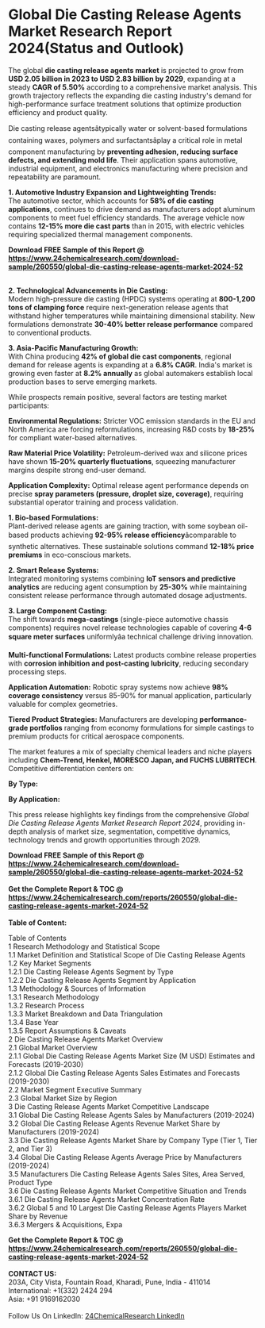 <h1>Global Die Casting Release Agents Market Research Report 2024(Status and Outlook)</h1><p>The global <strong>die casting release agents market</strong> is projected to grow from <strong>USD 2.05 billion in 2023 to USD 2.83 billion by 2029</strong>, expanding at a steady <strong>CAGR of 5.50%</strong> according to a comprehensive market analysis. This growth trajectory reflects the expanding die casting industry's demand for high-performance surface treatment solutions that optimize production efficiency and product quality.</p><p>Die casting release agentsâtypically water or solvent-based formulations containing waxes, polymers and surfactantsâplay a critical role in metal component manufacturing by <strong>preventing adhesion, reducing surface defects, and extending mold life</strong>. Their application spans automotive, industrial equipment, and electronics manufacturing where precision and repeatability are paramount.</p><p><strong>1. Automotive Industry Expansion and Lightweighting Trends:</strong><br>
The automotive sector, which accounts for <strong>58% of die casting applications</strong>, continues to drive demand as manufacturers adopt aluminum components to meet fuel efficiency standards. The average vehicle now contains <strong>12-15% more die cast parts</strong> than in 2015, with electric vehicles requiring specialized thermal management components.</p><div><b>Download FREE Sample of this Report @ 
            <a href="https://www.24chemicalresearch.com/download-sample/260550/global-die-casting-release-agents-market-2024-52">
            https://www.24chemicalresearch.com/download-sample/260550/global-die-casting-release-agents-market-2024-52</a></b></div><br><p><strong>2. Technological Advancements in Die Casting:</strong><br>
Modern high-pressure die casting (HPDC) systems operating at <strong>800-1,200 tons of clamping force</strong> require next-generation release agents that withstand higher temperatures while maintaining dimensional stability. New formulations demonstrate <strong>30-40% better release performance</strong> compared to conventional products.</p><p><strong>3. Asia-Pacific Manufacturing Growth:</strong><br>
With China producing <strong>42% of global die cast components</strong>, regional demand for release agents is expanding at a <strong>6.8% CAGR</strong>. India's market is growing even faster at <strong>8.2% annually</strong> as global automakers establish local production bases to serve emerging markets.</p><p>While prospects remain positive, several factors are testing market participants:</p><p><strong>Environmental Regulations:</strong> Stricter VOC emission standards in the EU and North America are forcing reformulations, increasing R&amp;D costs by <strong>18-25%</strong> for compliant water-based alternatives.</p><p><strong>Raw Material Price Volatility:</strong> Petroleum-derived wax and silicone prices have shown <strong>15-20% quarterly fluctuations</strong>, squeezing manufacturer margins despite strong end-user demand.</p><p><strong>Application Complexity:</strong> Optimal release agent performance depends on precise <strong>spray parameters (pressure, droplet size, coverage)</strong>, requiring substantial operator training and process validation.</p><p><strong>1. Bio-based Formulations:</strong><br>
Plant-derived release agents are gaining traction, with some soybean oil-based products achieving <strong>92-95% release efficiency</strong>âcomparable to synthetic alternatives. These sustainable solutions command <strong>12-18% price premiums</strong> in eco-conscious markets.</p><p><strong>2. Smart Release Systems:</strong><br>
Integrated monitoring systems combining <strong>IoT sensors and predictive analytics</strong> are reducing agent consumption by <strong>25-30%</strong> while maintaining consistent release performance through automated dosage adjustments.</p><p><strong>3. Large Component Casting:</strong><br>
The shift towards <strong>mega-castings</strong> (single-piece automotive chassis components) requires novel release technologies capable of covering <strong>4-6 square meter surfaces</strong> uniformlyâa technical challenge driving innovation.</p><p><strong>Multi-functional Formulations:</strong> Latest products combine release properties with <strong>corrosion inhibition and post-casting lubricity</strong>, reducing secondary processing steps.</p><p><strong>Application Automation:</strong> Robotic spray systems now achieve <strong>98% coverage consistency</strong> versus 85-90% for manual application, particularly valuable for complex geometries.</p><p><strong>Tiered Product Strategies:</strong> Manufacturers are developing <strong>performance-grade portfolios</strong> ranging from economy formulations for simple castings to premium products for critical aerospace components.</p><p>The market features a mix of specialty chemical leaders and niche players including <strong>Chem-Trend, Henkel, MORESCO Japan, and FUCHS LUBRITECH</strong>. Competitive differentiation centers on:</p><p><strong>By Type:</strong></p><p><strong>By Application:</strong></p><p>This press release highlights key findings from the comprehensive <em>Global Die Casting Release Agents Market Research Report 2024</em>, providing in-depth analysis of market size, segmentation, competitive dynamics, technology trends and growth opportunities through 2029.</p><div><b>Download FREE Sample of this Report @ 
            <a href="https://www.24chemicalresearch.com/download-sample/260550/global-die-casting-release-agents-market-2024-52">
            https://www.24chemicalresearch.com/download-sample/260550/global-die-casting-release-agents-market-2024-52</a></b></div><br><div><b>Get the Complete Report & TOC @ 
            <a href="https://www.24chemicalresearch.com/reports/260550/global-die-casting-release-agents-market-2024-52">
            https://www.24chemicalresearch.com/reports/260550/global-die-casting-release-agents-market-2024-52</a></b></div><br>
            <b>Table of Content:</b><p>Table of Contents<br />
1 Research Methodology and Statistical Scope<br />
1.1 Market Definition and Statistical Scope of Die Casting Release Agents<br />
1.2 Key Market Segments<br />
1.2.1 Die Casting Release Agents Segment by Type<br />
1.2.2 Die Casting Release Agents Segment by Application<br />
1.3 Methodology & Sources of Information<br />
1.3.1 Research Methodology<br />
1.3.2 Research Process<br />
1.3.3 Market Breakdown and Data Triangulation<br />
1.3.4 Base Year<br />
1.3.5 Report Assumptions & Caveats<br />
2 Die Casting Release Agents Market Overview<br />
2.1 Global Market Overview<br />
2.1.1 Global Die Casting Release Agents Market Size (M USD) Estimates and Forecasts (2019-2030)<br />
2.1.2 Global Die Casting Release Agents Sales Estimates and Forecasts (2019-2030)<br />
2.2 Market Segment Executive Summary<br />
2.3 Global Market Size by Region<br />
3 Die Casting Release Agents Market Competitive Landscape<br />
3.1 Global Die Casting Release Agents Sales by Manufacturers (2019-2024)<br />
3.2 Global Die Casting Release Agents Revenue Market Share by Manufacturers (2019-2024)<br />
3.3 Die Casting Release Agents Market Share by Company Type (Tier 1, Tier 2, and Tier 3)<br />
3.4 Global Die Casting Release Agents Average Price by Manufacturers (2019-2024)<br />
3.5 Manufacturers Die Casting Release Agents Sales Sites, Area Served, Product Type<br />
3.6 Die Casting Release Agents Market Competitive Situation and Trends<br />
3.6.1 Die Casting Release Agents Market Concentration Rate<br />
3.6.2 Global 5 and 10 Largest Die Casting Release Agents Players Market Share by Revenue<br />
3.6.3 Mergers & Acquisitions, Expa</p><div><b>Get the Complete Report & TOC @ 
            <a href="https://www.24chemicalresearch.com/reports/260550/global-die-casting-release-agents-market-2024-52">
            https://www.24chemicalresearch.com/reports/260550/global-die-casting-release-agents-market-2024-52</a></b></div><br><b>CONTACT US:</b><br>
            203A, City Vista, Fountain Road, Kharadi, Pune, India - 411014<br>
            International: +1(332) 2424 294<br>
            Asia: +91 9169162030 <br><br>
            Follow Us On LinkedIn: <a href="https://www.linkedin.com/company/24chemicalresearch/">24ChemicalResearch LinkedIn</a>
